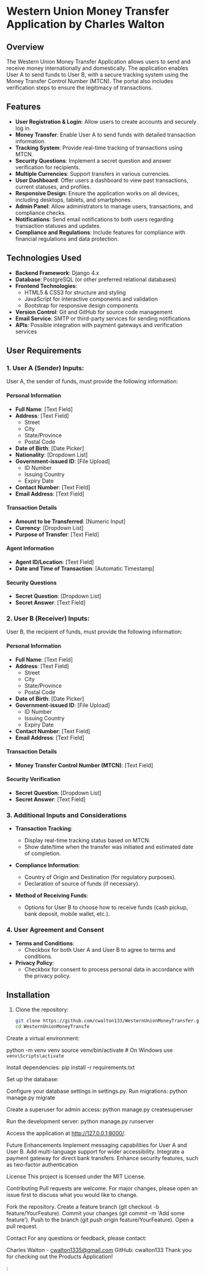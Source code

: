 # Western Union Money Transfer Application by Charles Walton

## Overview

The Western Union Money Transfer Application allows users to send and receive money internationally and domestically. The application enables User A to send funds to User B, with a secure tracking system using the Money Transfer Control Number (MTCN). The portal also includes verification steps to ensure the legitimacy of transactions.

## Features

- **User Registration & Login**: Allow users to create accounts and securely log in.
- **Money Transfer**: Enable User A to send funds with detailed transaction information.
- **Tracking System**: Provide real-time tracking of transactions using MTCN.
- **Security Questions**: Implement a secret question and answer verification for recipients.
- **Multiple Currencies**: Support transfers in various currencies.
- **User Dashboard**: Offer users a dashboard to view past transactions, current statuses, and profiles.
- **Responsive Design**: Ensure the application works on all devices, including desktops, tablets, and smartphones.
- **Admin Panel**: Allow administrators to manage users, transactions, and compliance checks.
- **Notifications**: Send email notifications to both users regarding transaction statuses and updates.
- **Compliance and Regulations**: Include features for compliance with financial regulations and data protection.

## Technologies Used

- **Backend Framework**: Django 4.x
- **Database**: PostgreSQL (or other preferred relational databases)
- **Frontend Technologies**:
  - HTML5 & CSS3 for structure and styling
  - JavaScript for interactive components and validation
  - Bootstrap for responsive design components
- **Version Control**: Git and GitHub for source code management
- **Email Service**: SMTP or third-party services for sending notifications
- **APIs**: Possible integration with payment gateways and verification services

## User Requirements

### 1. User A (Sender) Inputs:

User A, the sender of funds, must provide the following information:

#### Personal Information

- **Full Name**: [Text Field]
- **Address**: [Text Field]
  - Street
  - City
  - State/Province
  - Postal Code
- **Date of Birth**: [Date Picker]
- **Nationality**: [Dropdown List]
- **Government-issued ID**: [File Upload]
  - ID Number
  - Issuing Country
  - Expiry Date
- **Contact Number**: [Text Field]
- **Email Address**: [Text Field]

#### Transaction Details

- **Amount to be Transferred**: [Numeric Input]
- **Currency**: [Dropdown List]
- **Purpose of Transfer**: [Text Field]

#### Agent Information

- **Agent ID/Location**: [Text Field]
- **Date and Time of Transaction**: [Automatic Timestamp]

#### Security Questions

- **Secret Question**: [Dropdown List]
- **Secret Answer**: [Text Field]

### 2. User B (Receiver) Inputs:

User B, the recipient of funds, must provide the following information:

#### Personal Information

- **Full Name**: [Text Field]
- **Address**: [Text Field]
  - Street
  - City
  - State/Province
  - Postal Code
- **Date of Birth**: [Date Picker]
- **Government-issued ID**: [File Upload]
  - ID Number
  - Issuing Country
  - Expiry Date
- **Contact Number**: [Text Field]
- **Email Address**: [Text Field]

#### Transaction Details

- **Money Transfer Control Number (MTCN)**: [Text Field]

#### Security Verification

- **Secret Question**: [Dropdown List]
- **Secret Answer**: [Text Field]

### 3. Additional Inputs and Considerations

- **Transaction Tracking**:

  - Display real-time tracking status based on MTCN.
  - Show date/time when the transfer was initiated and estimated date of completion.

- **Compliance Information**:

  - Country of Origin and Destination (for regulatory purposes).
  - Declaration of source of funds (if necessary).

- **Method of Receiving Funds**:
  - Options for User B to choose how to receive funds (cash pickup, bank deposit, mobile wallet, etc.).

### 4. User Agreement and Consent

- **Terms and Conditions**:
  - Checkbox for both User A and User B to agree to terms and conditions.
- **Privacy Policy**:
  - Checkbox for consent to process personal data in accordance with the privacy policy.

## Installation

1. Clone the repository:
   ```bash
   git clone https://github.com/cwalton133/WesternUnionMoneyTransfer.git
   cd WesternUnionMoneyTransfe
   ```

Create a virtual environment:

python -m venv venv
source venv/bin/activate # On Windows use `venv\Scripts\activate`

Install dependencies:
pip install -r requirements.txt

Set up the database:

Configure your database settings in settings.py.
Run migrations:
python manage.py migrate

Create a superuser for admin access:
python manage.py createsuperuser

Run the development server:
python manage.py runserver

Access the application at http://127.0.0.1:8000/.

Future Enhancements
Implement messaging capabilities for User A and User B.
Add multi-language support for wider accessibility.
Integrate a payment gateway for direct bank transfers.
Enhance security features, such as two-factor authentication

License
This project is licensed under the MIT License.

Contributing
Pull requests are welcome. For major changes, please open an issue first to discuss what you would like to change.

Fork the repository.
Create a feature branch (git checkout -b feature/YourFeature).
Commit your changes (git commit -m 'Add some feature').
Push to the branch (git push origin feature/YourFeature).
Open a pull request.

Contact
For any questions or feedback, please contact:

Charles Walton - cwalton1335@gmail.com
GitHub: cwalton133
Thank you for checking out the Products Application!

:
